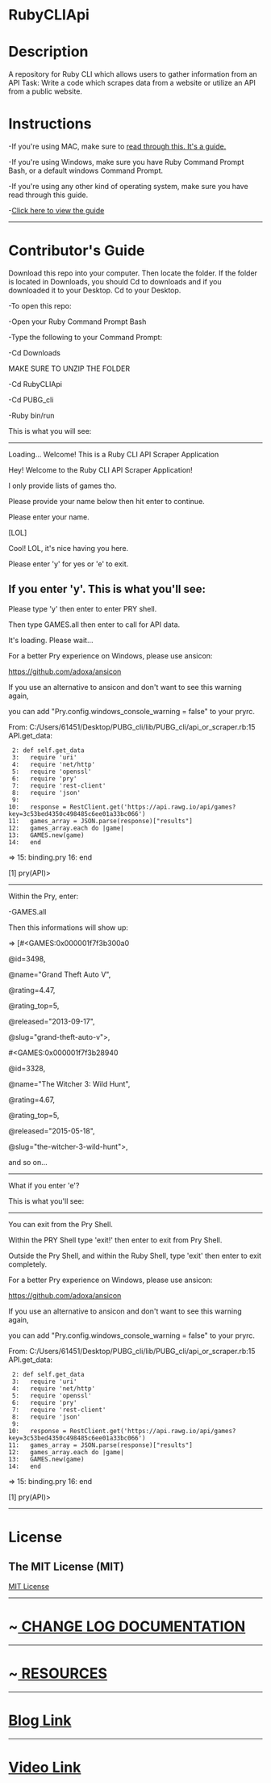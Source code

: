 # RubyCLIApi
<h1>Description</h1>

A repository for Ruby CLI which allows users to gather information from an API
Task:
Write a code which scrapes data from a website or utilize an API from a public website.
<h1>Instructions</h1>

-If you're using MAC, make sure to <a href = "https://abi-travers.medium.com/how-to-run-a-ruby-file-in-terminal-on-a-mac-f044853b1f72"> read through this. It's a guide.</a>

-If you're using Windows, make sure you have Ruby Command Prompt Bash, or a default windows Command Prompt.

-If you're using any other kind of operating system, make sure you have read through this guide.

-<a href="https://www.ruby-lang.org/en/documentation/installation/">Click here to view the guide</a>

---------------------------------------
<h1>Contributor's Guide</h1>
Download this repo into your computer. Then locate the folder. If the folder is located in Downloads, 
you should Cd to downloads and if you downloaded it to your Desktop. Cd to your Desktop.

-To open this repo:

-Open your Ruby Command Prompt Bash

-Type the following to your Command Prompt:

-Cd Downloads

MAKE SURE TO UNZIP THE FOLDER

-Cd RubyCLIApi

-Cd PUBG_cli

-Ruby bin/run

This is what you will see:

-------------------------------------
Loading...
Welcome!
This is a Ruby CLI API Scraper Application

Hey! Welcome to the Ruby CLI API Scraper Application!

I only provide lists of games tho.

Please provide your name below then hit enter to continue.

Please enter your name.

[LOL]

Cool! LOL, it's nice having you here.

Please enter 'y' for yes or 'e' to exit.

If you enter 'y'. This is what you'll see:
----------------------------------------

Please type 'y' then enter to enter PRY shell.

Then type GAMES.all then enter to call for API data.

It's loading. Please wait...

For a better Pry experience on Windows, please use ansicon:

  https://github.com/adoxa/ansicon
  
If you use an alternative to ansicon and don't want to see this warning again,

you can add "Pry.config.windows_console_warning = false" to your pryrc.

From: C:/Users/61451/Desktop/PUBG_cli/lib/PUBG_cli/api_or_scraper.rb:15 API.get_data:

     2: def self.get_data
     3:   require 'uri'
     4:   require 'net/http'
     5:   require 'openssl'
     6:   require 'pry'
     7:   require 'rest-client'
     8:   require 'json'
     9:
    10:   response = RestClient.get('https://api.rawg.io/api/games?key=3c53bed4350c498485c6ee01a33bc066')
    11:   games_array = JSON.parse(response)["results"]
    12:   games_array.each do |game|
    13:   GAMES.new(game)
    14:   end
 => 15:   binding.pry
    16:   end

[1] pry(API)>

--------------------------

Within the Pry, enter:

-GAMES.all

Then this informations will show up:

=> [#<GAMES:0x000001f7f3b300a0

  @id=3498,
  
  @name="Grand Theft Auto V",
  
  @rating=4.47,
  
  @rating_top=5,
  
  @released="2013-09-17",
  
  @slug="grand-theft-auto-v">,
  
 #<GAMES:0x000001f7f3b28940
 
  @id=3328,
  
  @name="The Witcher 3: Wild Hunt",
  
  @rating=4.67,
  
  @rating_top=5,
  
  @released="2015-05-18",
  
  @slug="the-witcher-3-wild-hunt">,
  
  and so on...

-------------------------------------
What if you enter 'e'?

This is what you'll see:

------------------------------------

You can exit from the Pry Shell.

Within the PRY Shell type 'exit!' then enter to exit from Pry Shell.

Outside the Pry Shell, and within the Ruby Shell, type 'exit' then enter to exit completely.


For a better Pry experience on Windows, please use ansicon:

  https://github.com/adoxa/ansicon
  
If you use an alternative to ansicon and don't want to see this warning again,

you can add "Pry.config.windows_console_warning = false" to your pryrc.

From: C:/Users/61451/Desktop/PUBG_cli/lib/PUBG_cli/api_or_scraper.rb:15 API.get_data:

     2: def self.get_data
     3:   require 'uri'
     4:   require 'net/http'
     5:   require 'openssl'
     6:   require 'pry'
     7:   require 'rest-client'
     8:   require 'json'
     9:
    10:   response = RestClient.get('https://api.rawg.io/api/games?key=3c53bed4350c498485c6ee01a33bc066')
    11:   games_array = JSON.parse(response)["results"]
    12:   games_array.each do |game|
    13:   GAMES.new(game)
    14:   end
 => 15:   binding.pry
    16:   end

[1] pry(API)>

-------------------------------------
<h1>License</h1>
<h2>The MIT License (MIT)</h2>
<a href="https://github.com/scorpiofishingicecoffee/RubyCLIApi/pull/1/commits/92a4230a51f9a95a882a897eabdb03cbc7ba7d02#diff-c693279643b8cd5d248172d9c22cb7cf4ed163a3c98c8a3f69c2717edd3eacb7"> MIT License</a>

-----------------------------------

<h1>~<a href="https://medium.com/@seriouslydudelma/changelog-a1c25ef7d369"> CHANGE LOG DOCUMENTATION </a></h1>

-----------------------------------

<h1>~<a href="https://medium.com/@seriouslydudelma/resources-5ea35ead1246"> RESOURCES </a></h1>

------------------------------------
<h1><a href="https://medium.com/@seriouslydudelma/ruby-proj-a443789c50bf"> Blog Link</a></h1>

------------------------------------
<h1><a href="https://youtu.be/hvgZUb5lngI">Video Link</a></h1>

